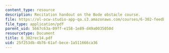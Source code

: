 ```yaml
---
content_type: resource
description: Recitation handout on the Bode obstacle course.
file: https://ol-ocw-studio-app-qa.s3.amazonaws.com/courses/6-302-feedback-systems-spring-2007/25f253db4b7661afbece1a511666ca36_6_302rec14.pdf
file_type: application/pdf
parent_uid: 5667c63a-09ff-e158-1e89-d49a0035050d
resourcetype: Document
title: 6_302rec14.pdf
uid: 25f253db-4b76-61af-bece-1a511666ca36
---
```

